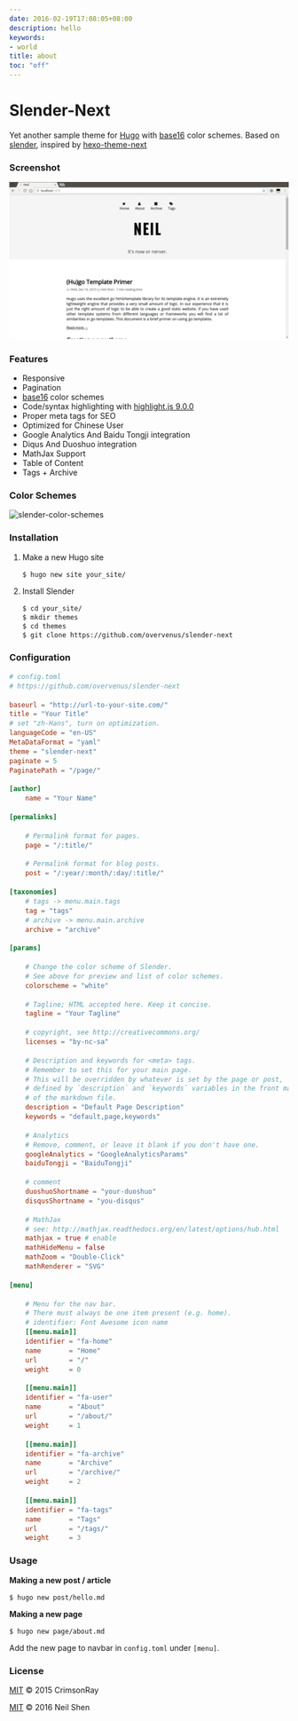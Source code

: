 ```yaml
---
date: 2016-02-19T17:08:05+08:00
description: hello
keywords:
- world
title: about
toc: "off"
---
```


Slender-Next
=======

Yet another sample theme for [Hugo](http://gohugo.io/) with [base16](https://github.com/chriskempson/base16) color schemes.
Based on [slender](https://github.com/CrimsonRay/slender), inspired by [hexo-theme-next](https://github.com/iissnan/hexo-theme-next)

### Screenshot

![screenshot](images/screenshot.png)

### Features

* Responsive
* Pagination
* [base16](https://github.com/chriskempson/base16) color schemes
* Code/syntax highlighting with [highlight.js 9.0.0](https://highlightjs.org/)
* Proper meta tags for SEO
* Optimized for Chinese User
* Google Analytics And Baidu Tongji integration
* Diqus And Duoshuo integration
* MathJax Support
* Table of Content
* Tags + Archive

### Color Schemes

![slender-color-schemes](images/slender-color-schemes.png)

### Installation

1. Make a new Hugo site

    ```none
    $ hugo new site your_site/
    ```

2. Install Slender

    ```none
    $ cd your_site/
    $ mkdir themes
    $ cd themes
    $ git clone https://github.com/overvenus/slender-next
    ```

### Configuration

```toml
# config.toml
# https://github.com/overvenus/slender-next

baseurl = "http://url-to-your-site.com/"
title = "Your Title"
# set "zh-Hans", turn on optimization.
languageCode = "en-US"
MetaDataFormat = "yaml"
theme = "slender-next"
paginate = 5
PaginatePath = "/page/"

[author]
    name = "Your Name"

[permalinks]

    # Permalink format for pages.
    page = "/:title/"

    # Permalink format for blog posts.
    post = "/:year/:month/:day/:title/"

[taxonomies]
    # tags -> menu.main.tags
    tag = "tags"
    # archive -> menu.main.archive
    archive = "archive"

[params]

    # Change the color scheme of Slender.
    # See above for preview and list of color schemes.
    colorscheme = "white"

    # Tagline; HTML accepted here. Keep it concise.
    tagline = "Your Tagline"

    # copyright, see http://creativecommons.org/
    licenses = "by-nc-sa"

    # Description and keywords for <meta> tags.
    # Remember to set this for your main page.
    # This will be overridden by whatever is set by the page or post,
    # defined by `description` and `keywords` variables in the front matter
    # of the markdown file.
    description = "Default Page Description"
    keywords = "default,page,keywords"

    # Analytics
    # Remove, comment, or leave it blank if you don't have one.
    googleAnalytics = "GoogleAnalyticsParams"
    baiduTongji = "BaiduTongji"

    # comment
    duoshuoShortname = "your-duoshuo"
    disqusShortname = "you-disqus"

    # MathJax
    # see: http://mathjax.readthedocs.org/en/latest/options/hub.html
    mathjax = true # enable
    mathHideMenu = false
    mathZoom = "Double-Click"
    mathRenderer = "SVG"

[menu]

    # Menu for the nav bar.
    # There must always be one item present (e.g. home).
    # identifier: Font Awesome icon name
    [[menu.main]]
    identifier = "fa-home"
    name       = "Home"
    url        = "/"
    weight     = 0

    [[menu.main]]
    identifier = "fa-user"
    name       = "About"
    url        = "/about/"
    weight     = 1

    [[menu.main]]
    identifier = "fa-archive"
    name       = "Archive"
    url        = "/archive/"
    weight     = 2

    [[menu.main]]
    identifier = "fa-tags"
    name       = "Tags"
    url        = "/tags/"
    weight     = 3
```

### Usage 

**Making a new post / article**

```none
$ hugo new post/hello.md
```

**Making a new page**

```none
$ hugo new page/about.md
```

Add the new page to navbar in `config.toml` under `[menu]`.

### License

[MIT](LICENSE.md) &copy; 2015 CrimsonRay

[MIT](LICENSE.md) &copy; 2016 Neil Shen
